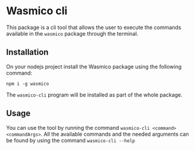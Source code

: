 # Wasmico cli

This package is a cli tool that allows the user to execute the commands available in the `wasmico` package through the terminal.

## Installation

On your nodejs project install the Wasmico package using the following command:

`npm i -g wasmico`

The `wasmico-cli` program will be installed as part of the whole package.

## Usage

You can use the tool by running the command `wasmico-cli <command> <commandArgs>`. All the available commands and the needed arguments can be found by using the command `wasmico-cli --help`